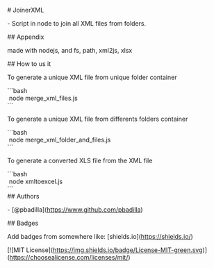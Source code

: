 \# JoinerXML

\- Script in node to join all XML files from folders.

\## Appendix

made with nodejs, and fs, path, xml2js, xlsx

\## How to us it

To generate a unique XML file from unique folder container

\`\`\`bash  
 node merge_xml_files.js  
\`\`\`

To generate a unique XML file from differents folders container

\`\`\`bash  
 node merge_xml_folder_and_files.js  
\`\`\`

To generate a converted XLS file from the XML file

\`\`\`bash  
 node xmltoexcel.js  
\`\`\`  
\## Authors

\- \[@pbadilla\](https://www.github.com/pbadilla)

\## Badges

Add badges from somewhere like: \[shields.io\](https://shields.io/)

\[!\[MIT License\](https://img.shields.io/badge/License-MIT-green.svg)](https://choosealicense.com/licenses/mit/)
